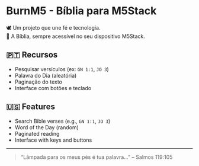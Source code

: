 # BurnM5 - Bíblia para M5Stack

🕊️ Um projeto que une fé e tecnologia.  
📖 A Bíblia, sempre acessível no seu dispositivo M5Stack.

## 🇵🇹 Recursos
- Pesquisar versículos (ex: `GN 1:1`, `JO 3`)
- Palavra do Dia (aleatória)
- Paginação do texto
- Interface com botões e teclado

## 🇺🇸 Features
- Search Bible verses (e.g., `GN 1:1`, `JO 3`)
- Word of the Day (random)
- Paginated reading
- Interface with keys and buttons

---

> “Lâmpada para os meus pés é tua palavra...” – Salmos 119:105

